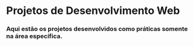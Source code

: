 # Projetos de Desenvolvimento Web

<h3>Aqui estão os projetos desenvolvidos como práticas somente na área específica.</h3>
